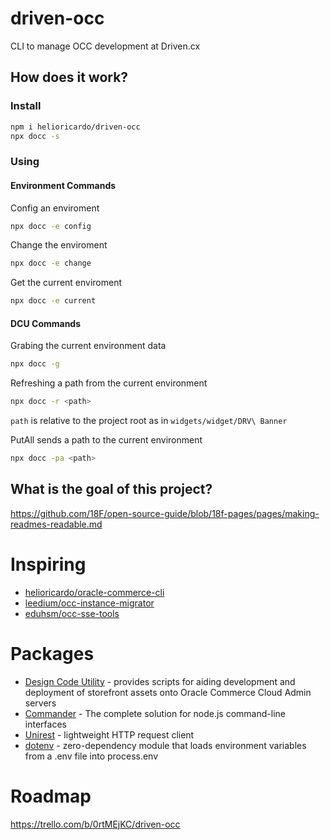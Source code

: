 # driven-occ
 CLI to manage OCC development at Driven.cx

## How does it work?
### Install
```sh
npm i helioricardo/driven-occ
npx docc -s
```

### Using

#### Environment Commands

Config an enviroment
```sh
npx docc -e config
```

Change the enviroment
```sh
npx docc -e change
```

Get the current enviroment
```sh
npx docc -e current
```

#### DCU Commands
Grabing the current environment data
```sh
npx docc -g
```

Refreshing a path from the current environment
```sh
npx docc -r <path>
```
`path` is relative to the project root as in `widgets/widget/DRV\ Banner`

PutAll sends a path to the current environment
```sh
npx docc -pa <path>
```

## What is the goal of this project?

https://github.com/18F/open-source-guide/blob/18f-pages/pages/making-readmes-readable.md

# Inspiring

- [helioricardo/oracle-commerce-cli](https://github.com/helioricardo/oracle-commerce-cli)
- [leedium/occ-instance-migrator](https://github.com/leedium/occ-instance-migrator)
- [eduhsm/occ-sse-tools](https://github.com/eduhsm/occ-sse-tools)

# Packages

- [Design Code Utility](https://github.com/oracle-commerce-cloud/Design-Code-Utility) - provides scripts for aiding development and deployment of storefront assets onto Oracle Commerce Cloud Admin servers
- [Commander](https://github.com/tj/commander.js) - The complete solution for node.js command-line interfaces
- [Unirest](https://github.com/Kong/unirest-nodejs) - lightweight HTTP request client
- [dotenv](https://github.com/motdotla/dotenv) - zero-dependency module that loads environment variables from a .env file into process.env


# Roadmap
https://trello.com/b/0rtMEjKC/driven-occ

